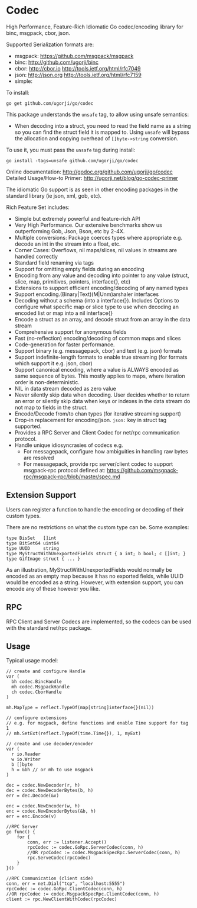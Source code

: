 # Codec

High Performance, Feature-Rich Idiomatic Go codec/encoding library for
binc, msgpack, cbor, json.

Supported Serialization formats are:

- msgpack: https://github.com/msgpack/msgpack
- binc: http://github.com/ugorji/binc
- cbor: http://cbor.io http://tools.ietf.org/html/rfc7049
- json: http://json.org http://tools.ietf.org/html/rfc7159
- simple:

To install:

    go get github.com/ugorji/go/codec

This package understands the `unsafe` tag, to allow using unsafe semantics:

- When decoding into a struct, you need to read the field name as a string
  so you can find the struct field it is mapped to.
  Using `unsafe` will bypass the allocation and copying overhead of `[]byte->string` conversion.

To use it, you must pass the `unsafe` tag during install:

```
go install -tags=unsafe github.com/ugorji/go/codec
```

Online documentation: http://godoc.org/github.com/ugorji/go/codec  
Detailed Usage/How-to Primer: http://ugorji.net/blog/go-codec-primer

The idiomatic Go support is as seen in other encoding packages in
the standard library (ie json, xml, gob, etc).

Rich Feature Set includes:

- Simple but extremely powerful and feature-rich API
- Very High Performance.
  Our extensive benchmarks show us outperforming Gob, Json, Bson, etc by 2-4X.
- Multiple conversions:
  Package coerces types where appropriate
  e.g. decode an int in the stream into a float, etc.
- Corner Cases:
  Overflows, nil maps/slices, nil values in streams are handled correctly
- Standard field renaming via tags
- Support for omitting empty fields during an encoding
- Encoding from any value and decoding into pointer to any value
  (struct, slice, map, primitives, pointers, interface{}, etc)
- Extensions to support efficient encoding/decoding of any named types
- Support encoding.(Binary|Text)(M|Unm)arshaler interfaces
- Decoding without a schema (into a interface{}).
  Includes Options to configure what specific map or slice type to use
  when decoding an encoded list or map into a nil interface{}
- Encode a struct as an array, and decode struct from an array in the data stream
- Comprehensive support for anonymous fields
- Fast (no-reflection) encoding/decoding of common maps and slices
- Code-generation for faster performance.
- Support binary (e.g. messagepack, cbor) and text (e.g. json) formats
- Support indefinite-length formats to enable true streaming
  (for formats which support it e.g. json, cbor)
- Support canonical encoding, where a value is ALWAYS encoded as same sequence of bytes.
  This mostly applies to maps, where iteration order is non-deterministic.
- NIL in data stream decoded as zero value
- Never silently skip data when decoding.
  User decides whether to return an error or silently skip data when keys or indexes
  in the data stream do not map to fields in the struct.
- Encode/Decode from/to chan types (for iterative streaming support)
- Drop-in replacement for encoding/json. `json:` key in struct tag supported.
- Provides a RPC Server and Client Codec for net/rpc communication protocol.
- Handle unique idiosyncrasies of codecs e.g.
  - For messagepack, configure how ambiguities in handling raw bytes are resolved
  - For messagepack, provide rpc server/client codec to support
    msgpack-rpc protocol defined at:
    https://github.com/msgpack-rpc/msgpack-rpc/blob/master/spec.md

## Extension Support

Users can register a function to handle the encoding or decoding of
their custom types.

There are no restrictions on what the custom type can be. Some examples:

    type BisSet   []int
    type BitSet64 uint64
    type UUID     string
    type MyStructWithUnexportedFields struct { a int; b bool; c []int; }
    type GifImage struct { ... }

As an illustration, MyStructWithUnexportedFields would normally be
encoded as an empty map because it has no exported fields, while UUID
would be encoded as a string. However, with extension support, you can
encode any of these however you like.

## RPC

RPC Client and Server Codecs are implemented, so the codecs can be used
with the standard net/rpc package.

## Usage

Typical usage model:

    // create and configure Handle
    var (
      bh codec.BincHandle
      mh codec.MsgpackHandle
      ch codec.CborHandle
    )

    mh.MapType = reflect.TypeOf(map[string]interface{}(nil))

    // configure extensions
    // e.g. for msgpack, define functions and enable Time support for tag 1
    // mh.SetExt(reflect.TypeOf(time.Time{}), 1, myExt)

    // create and use decoder/encoder
    var (
      r io.Reader
      w io.Writer
      b []byte
      h = &bh // or mh to use msgpack
    )

    dec = codec.NewDecoder(r, h)
    dec = codec.NewDecoderBytes(b, h)
    err = dec.Decode(&v)

    enc = codec.NewEncoder(w, h)
    enc = codec.NewEncoderBytes(&b, h)
    err = enc.Encode(v)

    //RPC Server
    go func() {
        for {
            conn, err := listener.Accept()
            rpcCodec := codec.GoRpc.ServerCodec(conn, h)
            //OR rpcCodec := codec.MsgpackSpecRpc.ServerCodec(conn, h)
            rpc.ServeCodec(rpcCodec)
        }
    }()

    //RPC Communication (client side)
    conn, err = net.Dial("tcp", "localhost:5555")
    rpcCodec := codec.GoRpc.ClientCodec(conn, h)
    //OR rpcCodec := codec.MsgpackSpecRpc.ClientCodec(conn, h)
    client := rpc.NewClientWithCodec(rpcCodec)
